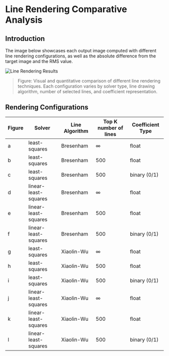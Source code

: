 # Line Rendering Comparative Analysis

## Introduction

The image below showcases each output image computed with different line rendering configurations, as well as the absolute difference from the target image and the RMS value.

![Line Rendering Results](../../outputs/experiments/line_rendering_comparative_analysis.png)

> Figure: Visual and quantitative comparison of different line rendering techniques. Each configuration varies by solver type, line drawing algorithm, number of selected lines, and coefficient representation.

## Rendering Configurations

| Figure | Solver               | Line Algorithm | Top K number of lines | Coefficient Type |
|--------|----------------------|----------------|-----------------------|------------------|
| a      | least-squares        | Bresenham      | ∞                     | float            |
| b      | least-squares        | Bresenham      | 500                   | float            |
| c      | least-squares        | Bresenham      | 500                   | binary (0/1)     |
| d      | linear-least-squares | Bresenham      | ∞                     | float            |
| e      | linear-least-squares | Bresenham      | 500                   | float            |
| f      | linear-least-squares | Bresenham      | 500                   | binary (0/1)     |
| g      | least-squares        | Xiaolin-Wu     | ∞                     | float            |
| h      | least-squares        | Xiaolin-Wu     | 500                   | float            |
| i      | least-squares        | Xiaolin-Wu     | 500                   | binary (0/1)     |
| j      | linear-least-squares | Xiaolin-Wu     | ∞                     | float            |
| k      | linear-least-squares | Xiaolin-Wu     | 500                   | float            |
| l      | linear-least-squares | Xiaolin-Wu     | 500                   | binary (0/1)     |

